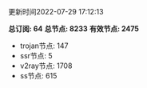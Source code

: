 更新时间2022-07-29 17:12:13

**总订阅: 64**
**总节点: 8233**
**有效节点: 2475**
- trojan节点: 147
- ssr节点: 5
- v2ray节点: 1708
- ss节点: 615
